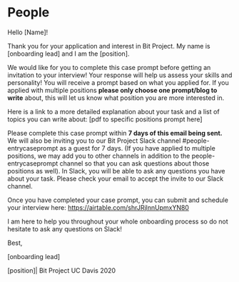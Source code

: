 # People

Hello [Name]! 

Thank you for your application and interest in Bit Project.  My name is [onboarding lead] and I am the [position].

We would like for you to complete this case prompt before getting an invitation to your interview! Your response will help us assess your skills and personality! You will receive a prompt based on what you applied for. If you applied with multiple positions **please only choose one prompt/blog to write** about, this will let us know what position you are more interested in.

Here is a link to a more detailed explanation about your task and a list of topics you can write about: [pdf to specific positions prompt here]

Please complete this case prompt within **7 days of this email being sent.** We will also be inviting you to our Bit Project Slack channel #people-entrycaseprompt as a guest for 7 days. (If you have applied to multiple positions, we may add you to other channels in addition to the people-entrycaseprompt channel so that you can ask questions about those positions as well). In Slack, you will be able to ask any questions you have about your task. Please check your email to accept the invite to our Slack channel.

Once you have completed your case prompt, you can submit and schedule your interview here:
https://airtable.com/shrJRjlnnUpmxYN80


I am here to help you throughout your whole onboarding process so do not hesitate to ask any questions on Slack! 

Best,

[onboarding lead]

[position]| Bit Project UC Davis 2020